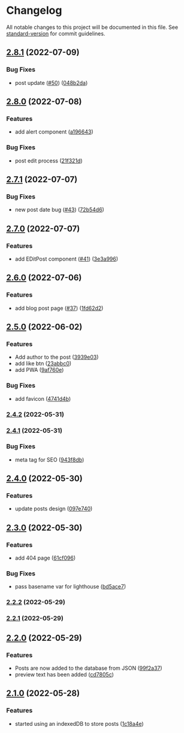 # Changelog

All notable changes to this project will be documented in this file. See [standard-version](https://github.com/conventional-changelog/standard-version) for commit guidelines.

## [2.8.1](https://github.com/pure-js/local-microblogging-client/compare/v2.8.0...v2.8.1) (2022-07-09)


### Bug Fixes

* post update ([#50](https://github.com/pure-js/local-microblogging-client/issues/50)) ([048b2da](https://github.com/pure-js/local-microblogging-client/commit/048b2da041395fc0f6e51afac5e16bdccd10a37b))

## [2.8.0](https://github.com/pure-js/local-microblogging-client/compare/v2.7.1...v2.8.0) (2022-07-08)


### Features

* add alert component ([a196643](https://github.com/pure-js/local-microblogging-client/commit/a19664378a19191dbc5a1fe9e01af75b012ee7b5))


### Bug Fixes

* post edit process ([21f321d](https://github.com/pure-js/local-microblogging-client/commit/21f321d40678ca3e0a55fc2b145a6c9464e584ed))

## [2.7.1](https://github.com/pure-js/local-microblogging-client/compare/v2.7.0...v2.7.1) (2022-07-07)


### Bug Fixes

* new post date bug ([#43](https://github.com/pure-js/local-microblogging-client/issues/43)) ([72b54d6](https://github.com/pure-js/local-microblogging-client/commit/72b54d61a2c8a2b57a9b5c0d976055f312989436))

## [2.7.0](https://github.com/pure-js/local-microblogging-client/compare/v2.6.0...v2.7.0) (2022-07-07)


### Features

* add EDitPost component ([#41](https://github.com/pure-js/local-microblogging-client/issues/41)) ([3e3a996](https://github.com/pure-js/local-microblogging-client/commit/3e3a996e69a2851f99d86106faabc8499e39b1ca))

## [2.6.0](https://github.com/pure-js/local-microblogging-client/compare/v2.5.0...v2.6.0) (2022-07-06)


### Features

* add blog post page ([#37](https://github.com/pure-js/local-microblogging-client/issues/37)) ([1fd62d2](https://github.com/pure-js/local-microblogging-client/commit/1fd62d2472a63e402bd1b33f969fdef8336871ee))

## [2.5.0](https://github.com/pure-js/local-microblogging-client/compare/v2.4.2...v2.5.0) (2022-06-02)


### Features

* Add author to the post ([3939e03](https://github.com/pure-js/local-microblogging-client/commit/3939e0355d6a6be3c8ac9d93ec4ef691c9a5b997))
* add like btn ([23abbc0](https://github.com/pure-js/local-microblogging-client/commit/23abbc06d442e25e10dfe58ee882dc72f64e0a5f))
* add PWA ([9af760e](https://github.com/pure-js/local-microblogging-client/commit/9af760e967471445b9cd413abd6b9d0c990fead1))


### Bug Fixes

* add favicon ([4741d4b](https://github.com/pure-js/local-microblogging-client/commit/4741d4bef96d0b53d1fbc172bc5aec4887ddc6ff))

### [2.4.2](https://github.com/pure-js/local-microblogging-client/compare/v2.4.1...v2.4.2) (2022-05-31)

### [2.4.1](https://github.com/pure-js/local-microblogging-client/compare/v2.4.0...v2.4.1) (2022-05-31)


### Bug Fixes

* meta tag for SEO ([943f8db](https://github.com/pure-js/local-microblogging-client/commit/943f8db2b5714b047bf9a6aa90ec818c93d2e59b))

## [2.4.0](https://github.com/pure-js/local-microblogging-client/compare/v2.3.0...v2.4.0) (2022-05-30)


### Features

* update posts design ([097e740](https://github.com/pure-js/local-microblogging-client/commit/097e74034686259c2142448ed4d4a42b9344f045))

## [2.3.0](https://github.com/pure-js/local-microblogging-client/compare/v2.2.2...v2.3.0) (2022-05-30)


### Features

* add 404 page ([61cf096](https://github.com/pure-js/local-microblogging-client/commit/61cf0968263e5f0060049c17ec43004a83e70451))


### Bug Fixes

* pass basename var for lighthouse ([bd5ace7](https://github.com/pure-js/local-microblogging-client/commit/bd5ace711e11765c457fc950519cb87f9c07d464))

### [2.2.2](https://github.com/pure-js/local-microblogging-client/compare/v2.2.1...v2.2.2) (2022-05-29)

### [2.2.1](https://github.com/pure-js/local-microblogging-client/compare/v2.2.0...v2.2.1) (2022-05-29)

## [2.2.0](https://github.com/pure-js/local-microblogging-client/compare/v2.1.0...v2.2.0) (2022-05-29)


### Features

* Posts are now added to the database from JSON ([99f2a37](https://github.com/pure-js/local-microblogging-client/commit/99f2a37916895038613ad185986aaa0ebc2ea41d))
* preview text has been added ([cd7805c](https://github.com/pure-js/local-microblogging-client/commit/cd7805c748935595aef25bf48b6f8b578560e3cd))

## [2.1.0](https://github.com/pure-js/local-microblogging-client/compare/v2.0.2...v2.1.0) (2022-05-28)


### Features

* started using an indexedDB to store posts ([1c18a4e](https://github.com/pure-js/local-microblogging-client/commit/1c18a4eccb69f1f6068b740517fefd2618254cc7))
